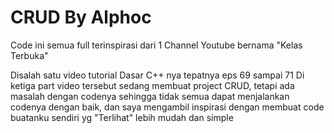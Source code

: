 # CRUD By Alphoc
Code ini semua full terinspirasi dari 1 Channel Youtube bernama "Kelas Terbuka"

Disalah satu video tutorial Dasar C++ nya tepatnya eps 69 sampai 71
Di ketiga part video tersebut sedang membuat project CRUD, 
tetapi ada masalah dengan codenya sehingga tidak semua dapat menjalankan codenya dengan baik,
dan saya mengambil inspirasi dengan membuat code buatanku sendiri yg "Terlihat" lebih mudah dan simple
